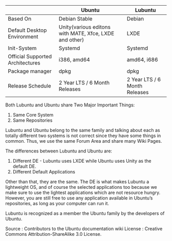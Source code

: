 |                                  | Ubuntu                                                 | Lubuntu                       |
|----------------------------------|--------------------------------------------------------|-------------------------------|
| Based On                         | Debian Stable                                          | Debian                        |
| Default Desktop Environment      | Unity(various editons with MATE, Xfce, LXDE and other) | LXDE                          |
| Init-System                      | Systemd                                                | Systemd                       |
| Official Supported Architectures | i386, amd64                                            | amd64, i686                   |
| Package manager                  | dpkg                                                   | dpkg                          |
| Release Schedule                 | 2 Year LTS / 6 Month Releases                          | 2 Year LTS / 6 Month Releases |


Both Lubuntu and Ubuntu share Two Major Important Things:

1.    Same Core System
2.    Same Repositories 

Lubuntu and Ubuntu belong to the same family and talking about each as totally different two systems is not correct since they have some things in common. Thus, we use the same Forum Area and share many Wiki Pages.

The differences between Lubuntu and Ubuntu are:

1.    Different DE - Lubuntu uses LXDE while Ubuntu uses Unity as the default DE.
2.    Different Default Applications 

Other than that, they are the same. The DE is what makes Lubuntu a lightweight OS, and of course the selected applications too because we make sure to use the lightest applications which are not resource hungry. However, you are still free to use any application available in Ubuntu’s repositories, as long as your computer can run it.

Lubuntu is recognized as a member the Ubuntu family by the developers of Ubuntu. 

Source	: Contributors to the Ubuntu documentation wiki 
License : Creative Commons Attribution-ShareAlike 3.0 License.
